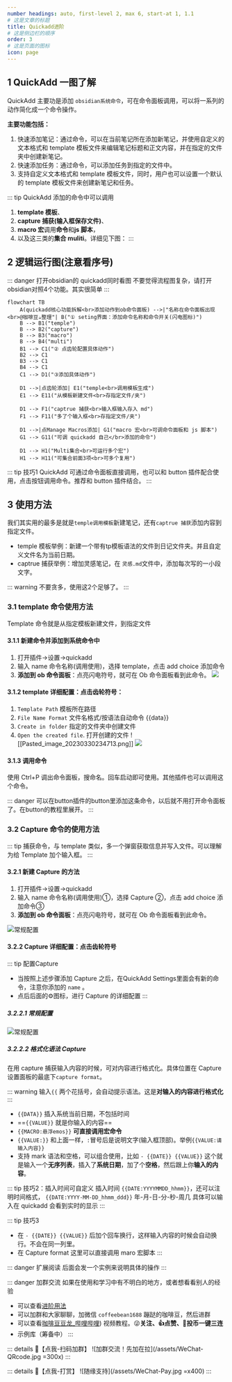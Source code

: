 ```yaml
---
number headings: auto, first-level 2, max 6, start-at 1, 1.1
# 这是文章的标题
title: Quickadd进阶
# 这是侧边栏的顺序
order: 3
# 这是页面的图标
icon: page
---
```

## 1 QuickAdd 一图了解

QuickAdd 主要功是添加 `obsidian系统命令`，可在命令面板调用，可以将一系列的动作简化成一个命令操作。

**主要功能包括：**
 1. 快速添加笔记：通过命令，可以在当前笔记所在添加新笔记，并使用自定义的文本格式和 template 模板文件来编辑笔记标题和正文内容，并在指定的文件夹中创建新笔记。
 2. 快速添加任务：通过命令，可以添加任务到指定的文件中。
 3. 支持自定义文本格式和 template 模板文件，同时，用户也可以设置一个默认的 template 模板文件来创建新笔记和任务。

::: tip QuickAdd 添加的命令中可以调用
1.  **template 模板**、
2. **capture 捕获(输入框保存文件)**、
3. **macro 宏**调用**命令**和**js 脚本**，
4. 以及这三类的**集合 muliti**。详细见下图：
:::

## 2 逻辑运行图(注意看序号)

::: danger 打开obsidian的 quickadd同时看图
不要觉得流程图复杂，请打开obsidian对照4个功能。其实很简单
:::

```mermaid
flowchart TB
    A(quickadd核心功能拆解<br>添加动作到ob命令面板) -->|"名称在命令面板出现<br>@咖啡豆☕整理"| B("① seting界面：添加命令名称和命令开关(闪电图标)")
    B --> B1("temple")
    B --> B2("capture")
    B --> B3("macro")
    B --> B4("multi")
    B1 --> C1("② 点齿轮配置具体动作")
    B2 --> C1
    B3 --> C1
    B4 --> C1    
    C1 --> D1("③添加具体动作")
        
    D1 -->|点齿轮添加| E1("temple<br>调用模板生成")
    E1 --> E11("从模板新建文件<br>存指定文件/夹")
    
    D1 --> F1("captrue 捕获<br>输入框输入存入 md")
    F1 --> F11("多了个输入框<br>存指定文件/夹")
    
    D1 -->|点Manage Macros添加| G1("macro 宏<br>可调命令面板和 js 脚本")
    G1 --> G11("可调 quickadd 自己</br>添加的命令")  

    D1 --> H1("Multi集合<br>可运行多个宏")
    H1 --> H11("可集合前面3项<br>可多个复用")
```

::: tip 技巧1
QuickAdd 可通过命令面板直接调用，也可以和 button 插件配合使用，点击按钮调用命令。推荐和 button 插件结合。
:::

## 3 使用方法
我们其实用的最多是就是`temple调用模板`新建笔记，还有`captrue 捕获`添加内容到指定文件。
- temple 模板举例：新建一个带有tp模板语法的文件到日记文件夹。并且自定义文件名为当前日期。
- captrue 捕获举例：增加灵感笔记，在 `灵感.md`文件中，添加每次写的一小段文字。

::: warning
不要贪多，使用这2个足够了。
:::

### 3.1 template 命令使用方法

Template 命令就是从指定模板新建文件，到指定文件

#### 3.1.1 新建命令并添加到系统命令中
1. 打开插件->设置->quickadd
2. 输入 name 命令名称(调用使用)，选择 template，点击 add choice 添加命令
3. **添加到 ob 命令面板**：点亮闪电符号，就可在 Ob 命令面板看到此命令。
![](/assets/Pasted_image_0230330234642.png)

#### 3.1.2 template 详细配置：点击齿轮符号：
1. `Template Path` 模板所在路径
2. `File Name Format` 文件名格式/按语法自动命令 {{data}}
3. `Create in folder` 指定的文件夹中创建文件
4. `Open the created file`. 打开创建的文件
![[Pasted_image_20230330234713.png]]
![](/assets/Pasted_image_20230330234713.png)
#### 3.1.3 调用命令
使用 Ctrl+P 调出命令面板，搜命名。回车启动即可使用。其他插件也可以调用这个命令。

::: danger
可以在button插件的button里添加这条命令，以后就不用打开命令面板了。在button的教程里展开。
:::


### 3.2 Capture 命令的使用方法

::: tip
捕获命令，与 template 类似，多一个弹窗获取信息并写入文件。可以理解为给 Template 加个输入框。
:::

#### 3.2.1 新建 Capture 的方法
1.  打开插件->设置->quickadd
2.  输入 name 命令名称(调用使用)①，选择 Capture ②，点击 add choice 添加命令③
3.  **添加到 ob 命令面板**：点亮闪电符号，就可在 Ob 命令面板看到此命令。

![常规配置](/assets/Obsidian_A7U6npzHbo.png)
#### 3.2.2 Capture 详细配置：点击齿轮符号
::: tip 配置Capture
- 当按照上述步骤添加 Capture 之后，在QuickAdd Settings里面会有新的命令，注意你添加的 `name` 。
- 点后后面的⚙️图标，进行 Capture 的详细配置
:::

##### 3.2.2.1 常规配置
![常规配置](/assets/4gzCCMDYJJ.png)

##### 3.2.2.2 格式化语法 Capture
在用 capture 捕获输入内容的时候，可对内容进行格式化。具体位置在 Capture 设置面板的最底下`capture format`。

::: warning
输入`{{` 两个花括号，会自动提示语法。这是**对输入的内容进行格式化**
:::

- `{{DATA}}` 插入系统当前日期，不包括时间
- ==`{{VALUE}}` 就是你输入的内容==
- `{{MACRO:悬浮emos}}` **可直接调用宏命令**
- `{{VALUE:}}` 和上面一样，`:`冒号后是说明文字(输入框顶部)。举例`{{VALUE:请输入内容}}`
- 支持 mark 语法和空格，可以组合使用，比如 `- {{DATE}} {{VALUE}}`  这个就是输入一个**无序列表**，插入了**系统日期**，加了个**空格**，然后跟上你**输入的内容**。

::: tip 技巧2：插入时间可自定义
插入时间 `{{DATE:YYYYMMDD_hhmm}}`，还可以注明时间格式，
`{{DATE:YYYY-MM-DD_hhmm_ddd}}` 年-月-日-分-秒-周几
具体可以输入在 quickadd 会看到实时的显示
:::


::: tip 技巧3
- 在 `- {{DATE}} {{VALUE}}` 后加个回车换行，这样输入内容的时候会自动换行。不会在同一列里。
- 在 Capture format 这里可以直接调用 maro 宏脚本
:::

::: danger 扩展阅读
后面会发一个实例来说明具体的操作
:::

::: danger 加群交流
如果在使用和学习中有不明白的地方，或者想看看别人的经验
- 可以查看[进阶用法](/zh/advanced)
- 可以加群和大家聊聊，加微信 `coffeebean1688` 蹦跶的咖啡豆，然后进群
- 可以查看[咖啡豆豆龙_哔哩哔哩](https://space.bilibili.com/618777356)) 视频教程。😜**关注、👍点赞、📀投币一键三连**
- 示例库（筹备中）
:::

::: details 🌱【点我-扫码加群】
![加群交流！先加在拉](/assets/WeChat-QRcode.jpg =300x) 
::: 

::: details 🍻【点我-打赏】
![随缘支持](/assets/WeChat-Pay.jpg =x400)
::: 

